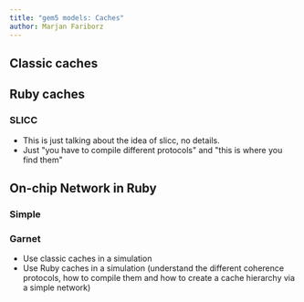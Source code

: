 ```yaml
---
title: "gem5 models: Caches"
author: Marjan Fariborz
---
```


## Classic caches

## Ruby caches

### SLICC

- This is just talking about the idea of slicc, no details.
- Just "you have to compile different protocols" and "this is where you find them"

## On-chip Network in Ruby

### Simple

### Garnet

- Use classic caches in a simulation
- Use Ruby caches in a simulation (understand the different coherence protocols, how to compile them and how to create a cache hierarchy via a simple network)
